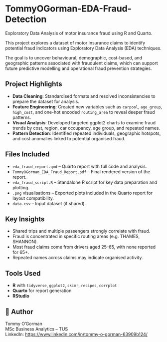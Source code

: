 # TommyOGorman-EDA-Fraud-Detection
Exploratory Data Analysis of motor insurance fraud using R and Quarto.

This project explores a dataset of motor insurance claims to identify potential fraud indicators using Exploratory Data Analysis (EDA) techniques.

The goal is to uncover behavioural, demographic, cost-based, and geographic patterns associated with fraudulent claims, which can support future predictive modelling and operational fraud prevention strategies.

## Project Highlights

- **Data Cleaning**: Standardised formats and resolved inconsistencies to prepare the dataset for analysis.
- **Feature Engineering**: Created new variables such as `carpool`, `age_group`, `high_cost`, and one-hot encoded `routing_area` to reveal deeper fraud patterns.
- **Visual Analysis**: Developed targeted ggplot2 charts to examine fraud trends by cost, region, car occupancy, age group, and repeated names.
- **Pattern Detection**: Identified repeated individuals, geographic hotspots, and cost anomalies linked to potential organised fraud.

## Files Included

- `eda_fraud_report.qmd` – Quarto report with full code and analysis.
- `TommyOGorman_EDA_Fraud_Report.pdf` – Final rendered version of the report.
- `eda_fraud_script.R` – Standalone R script for key data preparation and plotting.
- `.png` visualisations – Exported plots included in the Quarto report for layout compatibility.
- `data.csv` – Input dataset (if shared).

## Key Insights

- Shared trips and multiple passengers strongly correlate with fraud.
- Fraud is concentrated in specific routing areas (e.g. THAMES, SHANNON).
- Most fraud claims come from drivers aged 25–65, with none reported for 65+.
- Repeated names across claims may indicate organised activity.

## Tools Used

- **R** with `tidyverse`, `ggplot2`, `skimr`, `recipes`, `corrplot`
- **Quarto** for report generation
- **RStudio**

## 👤 Author

Tommy O’Gorman  
MSc Business Analytics – TUS  
LinkedIn: https://www.linkedin.com/in/tommy-o-gorman-63909b124/
